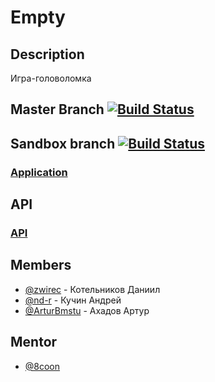 # Empty

## Description
Игра-головоломка


## Master Branch [![Build Status](https://travis-ci.org/frontend-park-mail-ru/2017_2_42.svg?branch=master)](https://travis-ci.org/frontend-park-mail-ru/2017_2_42)
## Sandbox branch [![Build Status](https://travis-ci.org/frontend-park-mail-ru/2017_2_42.svg?branch=sandbox)](https://travis-ci.org/frontend-park-mail-ru/2017_2_42)


### [Application](https://physicsio.tech)


## API
### [API](https://swaggerhub.com/apis/zwirec/best-js_game/1.0.0)


## Members
* [@zwirec](https://github.com/zwirec) - Котельников Даниил
* [@nd-r](https://github.com/nd-r) - Кучин Андрей
* [@ArturBmstu](https://github.com/ArturBmstu) - Ахадов Артур

## Mentor

* [@8coon](https://github.com/8coon)
